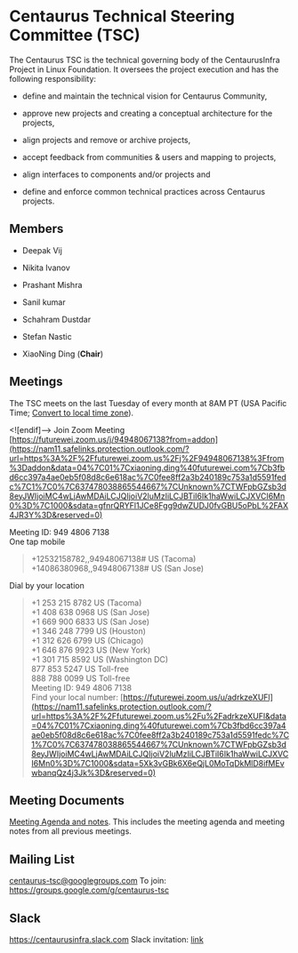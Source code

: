 #  Centaurus Technical Steering Committee (TSC)

The Centaurus TSC is the technical governing body of the CentaurusInfra Project in Linux Foundation. It oversees the project execution and has the following responsibility:

* define and maintain the technical vision for Centaurus Community,

* approve new projects and creating a conceptual architecture for the projects,

* align projects and remove or archive projects,

* accept feedback from communities & users and mapping to projects,

* align interfaces to components and/or projects and

* define and enforce common technical practices across Centaurus projects.

##  Members

* Deepak Vij 

* Nikita Ivanov 

* Prashant Mishra 

*  Sanil  kumar 

* Schahram Dustdar 

* Stefan Nastic 

* XiaoNing Ding   (**Chair**)


##  Meetings

The TSC meets on the last Tuesday of every month at 8AM PT (USA Pacific Time; [Convert to local time zone](http://www.thetimezoneconverter.com/?t=8:00AM&tz=San%20Francisco)).


<![endif]--> Join Zoom Meeting  
[https://futurewei.zoom.us/j/94948067138?from=addon](https://nam11.safelinks.protection.outlook.com/?url=https%3A%2F%2Ffuturewei.zoom.us%2Fj%2F94948067138%3Ffrom%3Daddon&data=04%7C01%7Cxiaoning.ding%40futurewei.com%7Cb3fbd6cc397a4ae0eb5f08d8c6e618ac%7C0fee8ff2a3b240189c753a1d5591fedc%7C1%7C0%7C637478038865544667%7CUnknown%7CTWFpbGZsb3d8eyJWIjoiMC4wLjAwMDAiLCJQIjoiV2luMzIiLCJBTiI6Ik1haWwiLCJXVCI6Mn0%3D%7C1000&sdata=gfnrQRYFl1JCe8Fgg9dwZUDJ0fvGBU5oPbL%2FAX4JR3Y%3D&reserved=0)  
  
Meeting ID: 949 4806 7138  
One tap mobile  
>+12532158782,,94948067138# US (Tacoma)  
>+14086380968,,94948067138# US (San Jose)  
  
Dial by your location  
>+1 253 215 8782 US (Tacoma)  
>+1 408 638 0968 US (San Jose)  
>+1 669 900 6833 US (San Jose)  
>+1 346 248 7799 US (Houston)  
>+1 312 626 6799 US (Chicago)  
>+1 646 876 9923 US (New York)  
>+1 301 715 8592 US (Washington DC)  
>877 853 5247 US Toll-free  
>888 788 0099 US Toll-free  
Meeting ID: 949 4806 7138  
Find your local number: [https://futurewei.zoom.us/u/adrkzeXUFl](https://nam11.safelinks.protection.outlook.com/?url=https%3A%2F%2Ffuturewei.zoom.us%2Fu%2FadrkzeXUFl&data=04%7C01%7Cxiaoning.ding%40futurewei.com%7Cb3fbd6cc397a4ae0eb5f08d8c6e618ac%7C0fee8ff2a3b240189c753a1d5591fedc%7C1%7C0%7C637478038865544667%7CUnknown%7CTWFpbGZsb3d8eyJWIjoiMC4wLjAwMDAiLCJQIjoiV2luMzIiLCJBTiI6Ik1haWwiLCJXVCI6Mn0%3D%7C1000&sdata=5Xk3vGBk6X6eQjL0MoTqDkMlD8ifMEvwbanqQz4j3Jk%3D&reserved=0)

##  Meeting Documents

[Meeting Agenda and notes](https://docs.google.com/document/d/1jpoKT12jf2jTf-2EJSAl4iTdA7Aoj_uiI19qIaECNFc/edit#). This includes the meeting agenda and meeting notes from all previous meetings.


##  Mailing List

centaurus-tsc@googlegroups.com
To join: https://groups.google.com/g/centaurus-tsc

## Slack

https://centaurusinfra.slack.com
Slack invitation: [link](https://join.slack.com/t/centaurusinfra/shared_invite/zt-lfj66f0z-9~bZbZU4Z_aUQKNb_9aZYQ)
